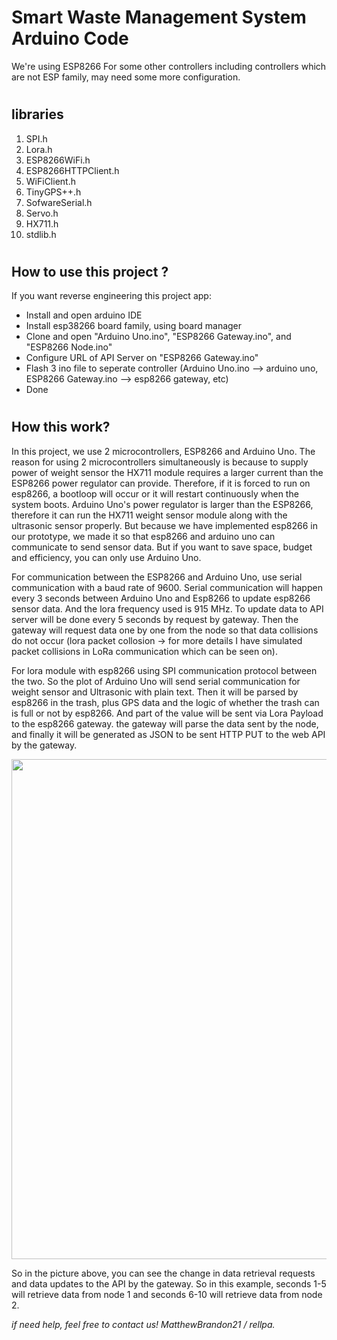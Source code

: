 # Smart Waste Management System Arduino Code

We're using ESP8266
For some other controllers including controllers which are not ESP family, may need some more configuration.

#

## libraries
1. SPI.h
2. Lora.h
3. ESP8266WiFi.h
4. ESP8266HTTPClient.h
5. WiFiClient.h
6. TinyGPS++.h
7. SofwareSerial.h
8. Servo.h
9. HX711.h
10. stdlib.h

#

## How to use this project ?
If you want reverse engineering this project app:
- Install and open arduino IDE
- Install esp38266 board family, using board manager
- Clone and open "Arduino Uno.ino", "ESP8266 Gateway.ino", and "ESP8266 Node.ino"
- Configure URL of API Server on "ESP8266 Gateway.ino"
- Flash 3 ino file to seperate controller (Arduino Uno.ino --> arduino uno, ESP8266 Gateway.ino --> esp8266 gateway, etc)
- Done

#

## How this work?
In this project, we use 2 microcontrollers, ESP8266 and Arduino Uno. The reason for using 2 microcontrollers simultaneously is because to supply power of weight sensor the HX711 module requires a larger current than the ESP8266 power regulator can provide. Therefore, if it is forced to run on esp8266, a bootloop will occur or it will restart continuously when the system boots. Arduino Uno's power regulator is larger than the ESP8266, therefore it can run the HX711 weight sensor module along with the ultrasonic sensor properly. But because we have implemented esp8266 in our prototype, we made it so that esp8266 and arduino uno can communicate to send sensor data. But if you want to save space, budget and efficiency, you can only use Arduino Uno.


For communication between the ESP8266 and Arduino Uno, use serial communication with a baud rate of 9600. Serial communication will happen every 3 seconds between Arduino Uno and Esp8266 to update esp8266 sensor data. And the lora frequency used is 915 MHz. To update data to API server will be done every 5 seconds by request by gateway. Then the gateway will request data one by one from the node so that data collisions do not occur (lora packet collosion -> for more details I have simulated packet collisions in LoRa communication which can be seen on).


For lora module with esp8266 using SPI communication protocol between the two. So the plot of Arduino Uno will send serial communication for weight sensor and Ultrasonic with plain text. Then it will be parsed by esp8266 in the trash, plus GPS data and the logic of whether the trash can is full or not by esp8266. And part of the value will be sent via Lora Payload to the esp8266 gateway. the gateway will parse the data sent by the node, and finally it will be generated as JSON to be sent HTTP PUT to the web API by the gateway.

<p align="Center">
  <img width="800" src="Images/code 1.jpg" />
</p>

So in the picture above, you can see the change in data retrieval requests and data updates to the API by the gateway. So in this example, seconds 1-5 will retrieve data from node 1 and seconds 6-10 will retrieve data from node 2.

<i>if need help, feel free to contact us! MatthewBrandon21 / rellpa.</i>